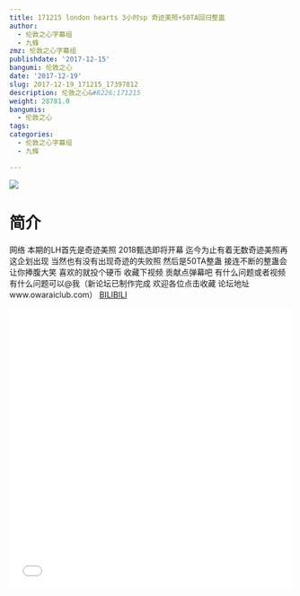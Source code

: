 ```yaml
---
title: 171215 london hearts 3小时sp 奇迹美照+50TA回归整蛊
author:
  - 伦敦之心字幕组
  - 九條
zmz: 伦敦之心字幕组
publishdate: '2017-12-15'
bangumi: 伦敦之心
date: '2017-12-19'
slug: 2017-12-19_171215_17397812
description: 伦敦之心&#8226;171215
weight: 28781.0
bangumis:
  - 伦敦之心
tags:
categories:
  - 伦敦之心字幕组
  - 九條

---
```

![](https://i.imgur.com/E7Mx8Tb.png)
# 简介  
网络
本期的LH首先是奇迹美照 2018甄选即将开幕 迄今为止有着无数奇迹美照再这企划出现 当然也有没有出现奇迹的失败照 然后是50TA整蛊 接连不断的整蛊会让你捧腹大笑 喜欢的就投个硬币 收藏下视频 贡献点弹幕吧 有什么问题或者视频有什么问题可以@我（新论坛已制作完成 欢迎各位点击收藏 论坛地址www.owaraiclub.com）
  [BILIBILI](https://www.bilibili.com/video/av17397812/)

<div class="vcontainer">  <iframe class="video" src="//www.bilibili.com/blackboard/player.html?aid=17397812" width="100%" height="500" frameborder="0" allowfullscreen="allowfullscreen"></iframe></div>
